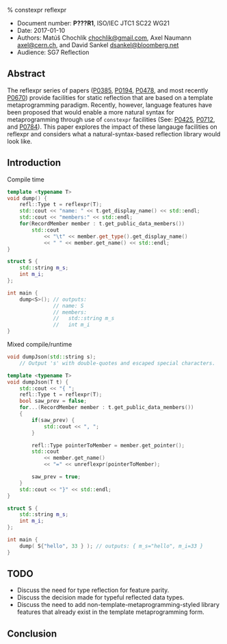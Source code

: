 % constexpr reflexpr

- Document number: **P???R1**, ISO/IEC JTC1 SC22 WG21
- Date: 2017-01-10
- Authors: Matúš Chochlík <chochlik@gmail.com>, Axel Naumann <axel@cern.ch>,
  and David Sankel <dsankel@bloomberg.net>
- Audience: SG7 Reflection

## Abstract

The reflexpr series of papers ([P0385](http://wg21.link/p0385),
[P0194](http://wg21.link/p0194), [P0478](http://wg21.link/p0578), and most
recently [P0670](http://wg21.link/p0670)) provide facilities for static
reflection that are based on a template metaprogramming paradigm. Recently,
however, language features have been proposed that would enable a more
natural syntax for metaprogramming through use of `constexpr` facilities
(See: [P0425](http://wg21.link/p0425), [P0712](http://wg21.link/p0712), and
[P0784](http://wg21.link/p0784)). This paper explores the impact of
these langauge facilities on reflexpr and considers what a
natural-syntax-based reflection library would look like.

## Introduction

Compile time

```c++
template <typename T>
void dump() {
    refl::Type t = reflexpr(T);
    std::cout << "name: " << t.get_display_name() << std::endl;
    std::cout << "members:" << std::endl;
    for(RecordMember member : t.get_public_data_members())
        std::cout
            << "\t" << member.get_type().get_display_name()
            << " " << member.get_name() << std::endl;
}

struct S {
    std::string m_s;
    int m_i;
};

int main {
    dump<S>(); // outputs:
               // name: S
               // members:
               //   std::string m_s
               //   int m_i
}
```


Mixed compile/runtime

```c++
void dumpJson(std::string s);
    // Output 's' with double-quotes and escaped special characters.

template <typename T>
void dumpJson(T t) {
    std::cout << "{ ";
    refl::Type t = reflexpr(T);
    bool saw_prev = false;
    for...(RecordMember member : t.get_public_data_members())
    {
        if(saw_prev) {
            std::cout << ", ";
        }

        refl::Type pointerToMember = member.get_pointer();
        std::cout
            << member.get_name()
            << "=" << unreflexpr(pointerToMember);

        saw_prev = true;
    }
    std::cout << "}" << std::endl;
}

struct S {
    std::string m_s;
    int m_i;
};

int main {
    dump( S{"hello", 33 } ); // outputs: { m_s="hello", m_i=33 }
}
```



## TODO

- Discuss the need for type reflection for feature parity.
- Discuss the decision made for typeful reflected data types.
- Discuss the need to add non-template-metaprogramming-styled library
  features that already exist in the template metaprogramming form.

## Conclusion

